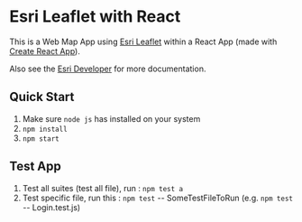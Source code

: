 # Esri Leaflet with React

This is a Web Map App using [Esri Leaflet](https://developers.arcgis.com/esri-leaflet/) within a React App (made with [Create React App](https://create-react-app.dev/)). 

Also see the [Esri Developer](https://developers.arcgis.com/documentation/) for more documentation.

## Quick Start

1. Make sure `node js` has installed on your system
2. `npm install`
3. `npm start`

## Test App
1. Test all suites (test all file), run : `npm test a`
2. Test specific file, run this : `npm test` -- SomeTestFileToRun (e.g. `npm test` -- Login.test.js)
